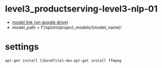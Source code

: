 # level3_productserving-level3-nlp-01

- [model link (on google drive)](https://drive.google.com/drive/folders/1peLB2-ngf8pYgyrgf545q1Ml-ReBHLiL?usp=sharing)
- model_path = f'/opt/ml/project_models/{model_name}'

# settings
`apt-get install libsndfile1-dev`
`apt-get install ffmpeg`
